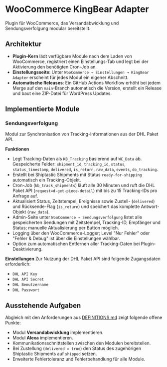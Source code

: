 # WooCommerce KingBear Adapter

Plugin für WooCommerce, das Versandabwicklung und Sendungsverfolgung modular bereitstellt.

## Architektur
- **Plugin-Kern** lädt verfügbare Module nach dem Laden von WooCommerce, registriert einen Einstellungs-Tab und legt bei der Aktivierung den benötigten Cron-Job an.
- **Einstellungsseite**: Unter `WooCommerce → Einstellungen → KingBear Adapter` erscheint für jedes Modul ein eigener Abschnitt.
- **Automatische Releases**: Ein GitHub Actions Workflow erhöht bei jedem Merge auf den `main`-Branch automatisch die Version, erstellt ein Release und baut eine ZIP-Datei für WordPress Updates.

## Implementierte Module
### Sendungsverfolgung
Modul zur Synchronisation von Tracking-Informationen aus der DHL Paket API.

**Funktionen**
- Legt Tracking-Daten als `KB_Tracking` basierend auf `WC_Data` ab. Gespeicherte Felder: `shipment_id`, `tracking_id`, `status`, `status_timestamp`, `delivered`, `is_return`, `raw_data`, `events`, `do_tracking`.
- Erstellt bei Shiptastic Shipments mit Status `ready-for-shipping` automatisch ein Tracking-Objekt.
- Cron-Job (`kb_track_shipments`) läuft alle 30 Minuten und ruft die DHL Paket API (`request=d-get-piece-detail`) mit bis zu 15 Tracking-IDs pro Anfrage auf.
- Aktualisiert Status, Zeitstempel, Ereignisse sowie Zustell- (`delivered`) und Rücksende-Flag (`is_return`) und speichert das komplette Antwort-Objekt (`raw_data`).
- Admin-Seite unter `WooCommerce → Sendungsverfolgung` listet alle gespeicherten Sendungen mit Zeitstempel, Tracking-ID, Empfänger und Status; manuelle Aktualisierung per Button möglich.
- Logging über den WooCommerce-Logger; Level "Nur Fehler" oder "Fehler & Debug" ist über die Einstellungen wählbar.
- Option zum automatischen Entfernen aller Tracking-Daten bei Plugin-Deaktivierung.

**Einstellungen**
Zur Nutzung der DHL Paket API sind folgende Zugangsdaten erforderlich:
- `DHL API Key`
- `DHL API Secret`
- `DHL Benutzername`
- `DHL Passwort`

## Ausstehende Aufgaben
Abgleich mit den Anforderungen aus [DEFINITIONS.md](DEFINITIONS.md) zeigt folgende offene Punkte:
- Modul **Versandabwicklung** implementieren.
- Modul **Alexa** implementieren.
- Kommunikationsschnittstellen zwischen den Modulen bereitstellen.
- Bei Zustellung (`delivered = true`) den Status des zugehörigen Shiptastic Shipments auf `shipped` setzen.
- Erweiterte Fehlertoleranz und Fehlerbehandlung für alle Module.

